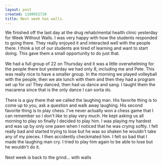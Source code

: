 ```yaml
--- 
layout: post
created: 1100952720
title: Next week has walls.
---
```

We finished off the last day at the drug rehab/mental health clinic yesterday for Week Without Walls.  I was very happy with how the students responded to going there.  They really enjoyed it and interacted well with the people there.  I think a lot of our students are tired of learning and want to start doing.  This gave them a small opportunity to do just that.
<br />
<br />We had a full group of 22 on Thursday and it was a little overwhelming for the people there but yesterday we had only 8, including me and Pete.  This was really nice to have a smaller group.  In the morning we played volleyball with the people, then we ate lunch with them and then they had a program set up for us!  They danced, then had us dance and sang.  I taught them the macarena since that is the only dance I can sorta do.
<br />
<br />There is a guy there that we called the laughing man.  His favorite thing is to come up to you, ask a question and walk away laughing.  His second favorite thing is to play chess.  I've never actually won a chess game that I can remember so I don't like to play very much.  He kept asking us all morning to play so finally I decided to play him.  I was playing my hardest and was up by only one pawn when I noticed that he was crying softly.  I felt really bad and started trying to lose but he was so shaken he wouldn't take any of my pieces.  I then accidently checkmated him.  I felt so bad that I made the laughing man cry.  I tried to play him again to be able to lose but he wouldn't do it.
<br />
<br />Next week is back to the grind...  with walls
